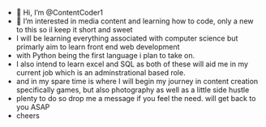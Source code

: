 - 👋 Hi, I’m @ContentCoder1
- 👀 I’m interested in media content and learning how to code, only a new to this so il keep it short and sweet
- I will be learning everything associated with computer science but primarly aim to learn front end web development 
- with Python being the first language i plan to take on. 
- I also intend to learn excel and SQL as both of these will aid me in my current job which is an adminstrational based role. 
- and in my spare time is where I will begin my journey in content creation specifically games, but also photography as well as a little side hustle 
- plenty to do so drop me a message if you feel the need. will get back to you ASAP 
- cheers 
